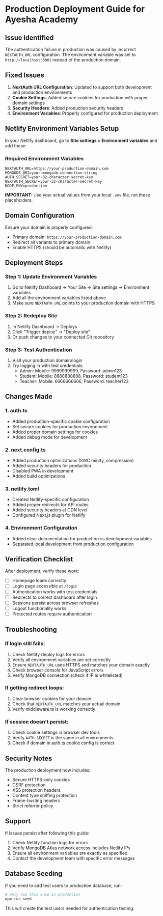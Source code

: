 # Production Deployment Guide for Ayesha Academy

## Issue Identified
The authentication failure in production was caused by incorrect `NEXTAUTH_URL` configuration. The environment variable was set to `http://localhost:3001` instead of the production domain.

## Fixed Issues
1. **NextAuth URL Configuration**: Updated to support both development and production environments
2. **Cookie Settings**: Added secure cookies for production with proper domain settings
3. **Security Headers**: Added production security headers
4. **Environment Variables**: Properly configured for production deployment

## Netlify Environment Variables Setup

In your Netlify dashboard, go to **Site settings > Environment variables** and add these:

### Required Environment Variables
```
NEXTAUTH_URL=https://your-production-domain.com
MONGODB_URI=your-mongodb-connection-string
AUTH_SECRET=your-32-character-secret-key
NEXTAUTH_SECRET=your-32-character-secret-key
NODE_ENV=production
```

**IMPORTANT**: Use your actual values from your local `.env` file, not these placeholders.

## Domain Configuration
Ensure your domain is properly configured:
- Primary domain: `https://your-production-domain.com`
- Redirect all variants to primary domain
- Enable HTTPS (should be automatic with Netlify)

## Deployment Steps

### Step 1: Update Environment Variables
1. Go to Netlify Dashboard → Your Site → Site settings → Environment variables
2. Add all the environment variables listed above
3. Make sure `NEXTAUTH_URL` points to your production domain with HTTPS

### Step 2: Redeploy Site
1. In Netlify Dashboard → Deploys
2. Click "Trigger deploy" → "Deploy site"
3. Or push changes to your connected Git repository

### Step 3: Test Authentication
1. Visit your production domain/login
2. Try logging in with test credentials:
   - Admin: Mobile: 9999999999, Password: admin123
   - Student: Mobile: 8888888888, Password: student123
   - Teacher: Mobile: 6666666666, Password: teacher123

## Changes Made

### 1. auth.ts
- Added production-specific cookie configuration
- Set secure cookies for production environment
- Added proper domain settings for cookies
- Added debug mode for development

### 2. next.config.ts
- Added production optimizations (SWC minify, compression)
- Added security headers for production
- Disabled PWA in development
- Added build optimizations

### 3. netlify.toml
- Created Netlify-specific configuration
- Added proper redirects for API routes
- Added security headers at CDN level
- Configured Next.js plugin for Netlify

### 4. Environment Configuration
- Added clear documentation for production vs development variables
- Separated local development from production configuration

## Verification Checklist

After deployment, verify these work:

- [ ] Homepage loads correctly
- [ ] Login page accessible at `/login`
- [ ] Authentication works with test credentials
- [ ] Redirects to correct dashboard after login
- [ ] Sessions persist across browser refreshes
- [ ] Logout functionality works
- [ ] Protected routes require authentication

## Troubleshooting

### If login still fails:
1. Check Netlify deploy logs for errors
2. Verify all environment variables are set correctly
3. Ensure `NEXTAUTH_URL` uses HTTPS and matches your domain exactly
4. Check browser console for JavaScript errors
5. Verify MongoDB connection (check if IP is whitelisted)

### If getting redirect loops:
1. Clear browser cookies for your domain
2. Check that `NEXTAUTH_URL` matches your actual domain
3. Verify middleware.ts is working correctly

### If session doesn't persist:
1. Check cookie settings in browser dev tools
2. Verify `AUTH_SECRET` is the same in all environments
3. Check if domain in auth.ts cookie config is correct

## Security Notes

The production deployment now includes:
- Secure HTTPS-only cookies
- CSRF protection
- XSS protection headers  
- Content type sniffing protection
- Frame-busting headers
- Strict referrer policy

## Support

If issues persist after following this guide:
1. Check Netlify function logs for errors
2. Verify MongoDB Atlas network access includes Netlify IPs
3. Ensure all environment variables are exactly as specified
4. Contact the development team with specific error messages

## Database Seeding

If you need to add test users to production database, run:
```bash
# Only run this once in production
npm run seed
```

This will create the test users needed for authentication testing.